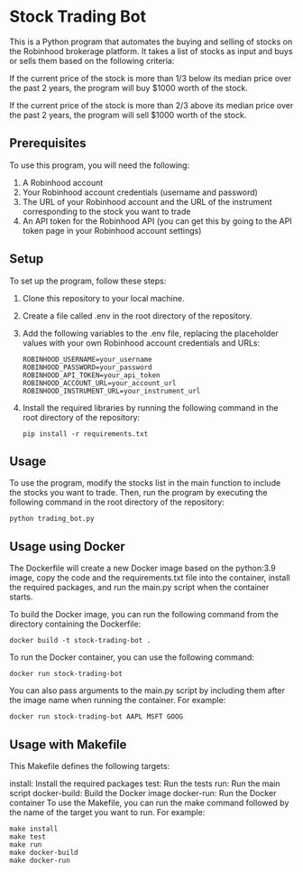 # Stock Trading Bot

This is a Python program that automates the buying and selling of stocks on the Robinhood brokerage platform. It takes a list of stocks as input and buys or sells them based on the following criteria:

If the current price of the stock is more than 1/3 below its median price over the past 2 years, the program will buy $1000 worth of the stock.

If the current price of the stock is more than 2/3 above its median price over the past 2 years, the program will sell $1000 worth of the stock.

## Prerequisites

To use this program, you will need the following:

1. A Robinhood account
2. Your Robinhood account credentials (username and password)
3. The URL of your Robinhood account and the URL of the instrument corresponding to the stock you want to trade
4. An API token for the Robinhood API (you can get this by going to the API token page in your Robinhood account settings)

## Setup

To set up the program, follow these steps:

1. Clone this repository to your local machine.
2. Create a file called .env in the root directory of the repository.
3. Add the following variables to the .env file, replacing the placeholder values with your own Robinhood account credentials and URLs:
   ```shell
   ROBINHOOD_USERNAME=your_username
   ROBINHOOD_PASSWORD=your_password
   ROBINHOOD_API_TOKEN=your_api_token
   ROBINHOOD_ACCOUNT_URL=your_account_url
   ROBINHOOD_INSTRUMENT_URL=your_instrument_url
   ```

4. Install the required libraries by running the following command in the root directory of the repository:
    ```shell
    pip install -r requirements.txt
    ```

## Usage

To use the program, modify the stocks list in the main function to include the stocks you want to trade. Then, run the program by executing the following command in the root directory of the repository:
   ```shell
   python trading_bot.py
   ```

## Usage using Docker

The Dockerfile will create a new Docker image based on the python:3.9 image, copy the code and the requirements.txt file into the container, install the required packages, and run the main.py script when the container starts.

To build the Docker image, you can run the following command from the directory containing the Dockerfile:

```docker build -t stock-trading-bot . ```

To run the Docker container, you can use the following command:

```docker run stock-trading-bot ```

You can also pass arguments to the main.py script by including them after the image name when running the container. For example:

```docker run stock-trading-bot AAPL MSFT GOOG ```

## Usage with Makefile

This Makefile defines the following targets:

install: Install the required packages
test: Run the tests
run: Run the main script
docker-build: Build the Docker image
docker-run: Run the Docker container
To use the Makefile, you can run the make command followed by the name of the target you want to run. For example:

```
make install
make test
make run
make docker-build
make docker-run
```
